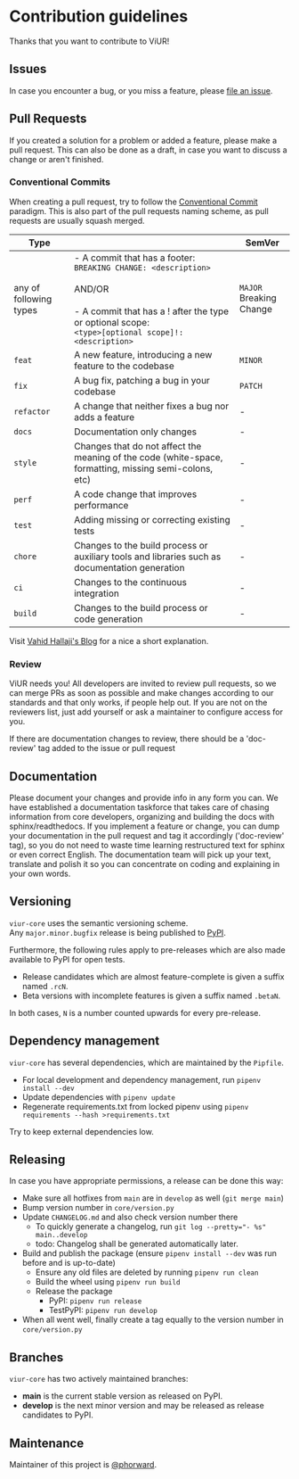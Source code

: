# Contribution guidelines

Thanks that you want to contribute to ViUR!

## Issues

In case you encounter a bug, or you miss a feature, please [file an issue](https://github.com/viur-framework/viur-core/issues/new).

## Pull Requests

If you created a solution for a problem or added a feature, please make a pull request.
This can also be done as a draft, in case you want to discuss a change or aren't finished.

### Conventional Commits

When creating a pull request, try to follow the [Conventional Commit](https://www.conventionalcommits.org) paradigm.
This is also part of the pull requests naming scheme, as pull requests are usually squash merged.

| Type | | SemVer |
| --- | --- | --- |
| any of following types | - A commit that has a footer:<br />`BREAKING CHANGE: <description>`<br /><br />AND/OR<br /><br /> - A commit that has a ! after the type or optional scope:<br />`<type>[optional scope]!: <description>`  |    `MAJOR`<br />Breaking Change |conventional commit
| `feat` | A new feature, introducing a new feature to the codebase | `MINOR` |
| `fix`  | A bug fix, patching a bug in your codebase | `PATCH` |
| `refactor` | A change that neither fixes a bug nor adds a feature | - |
| `docs` | Documentation only changes | - |
| `style` | Changes that do not affect the meaning of the code (white-space, formatting, missing semi-colons, etc) | - |
| `perf` | A code change that improves performance | - |
| `test` | Adding missing or correcting existing tests | - |
| `chore` | Changes to the build process or auxiliary tools and libraries such as documentation generation | - |
| `ci` | Changes to the continuous integration | - |
| `build` | Changes to the build process or code generation | - |

Visit [Vahid Hallaji's Blog](https://hallaji.com/blog/summary-of-conventional-commits) for a nice a short explanation.

### Review

ViUR needs you! All developers are invited to review pull requests, so we can merge PRs as soon as possible and make changes according to our standards and that only works, if people help out.
If you are not on the reviewers list, just add yourself or ask a maintainer to configure access for you.

If there are documentation changes to review, there should be a 'doc-review' tag added to the issue or pull request

## Documentation

Please document your changes and provide info in any form you can. We have established a documentation taskforce that takes care of chasing information from core developers, organizing and building the docs with sphinx/readthedocs. If you implement a feature or change, you can dump your documentation in the pull request and tag it accordingly ('doc-review' tag), so you do not need to waste time learning restructured text for sphinx or even correct English. The documentation team will pick up your text, translate and polish it so you can concentrate on coding and explaining in your own words.

## Versioning

`viur-core` uses the semantic versioning scheme.<br>
Any `major.minor.bugfix` release is being published to [PyPI](https://pypi.org/project/viur-core).

Furthermore, the following rules apply to pre-releases which are also made available to PyPI for open tests.

- Release candidates which are almost feature-complete is given a suffix named `.rcN`.
- Beta versions with incomplete features is given a suffix named `.betaN`.

In both cases, `N` is a number counted upwards for every pre-release.

## Dependency management

`viur-core` has several dependencies, which are maintained by the `Pipfile`.

- For local development and dependency management, run `pipenv install --dev`
- Update dependencies with `pipenv update`
- Regenerate requirements.txt from locked pipenv using `pipenv requirements --hash >requirements.txt`

Try to keep external dependencies low.

## Releasing

In case you have appropriate permissions, a release can be done this way:

- Make sure all hotfixes from `main` are in `develop` as well (`git merge main`)
- Bump version number in `core/version.py`
- Update `CHANGELOG.md` and also check version number there
  - To quickly generate a changelog, run `git log --pretty="- %s" main..develop`
  - todo: Changelog shall be generated automatically later.
- Build and publish the package (ensure `pipenv install --dev` was run before and is up-to-date)
  - Ensure any old files are deleted by running `pipenv run clean`
  - Build the wheel using `pipenv run build`
  - Release the package
    - PyPI: `pipenv run release`
    - TestPyPI: `pipenv run develop`
- When all went well, finally create a tag equally to the version number in `core/version.py`

## Branches

`viur-core` has two actively maintained branches:

- **main** is the current stable version as released on PyPI.
- **develop**  is the next minor version and may be released as release candidates to PyPI.

## Maintenance

Maintainer of this project is [@phorward](https://github.com/phorward).
